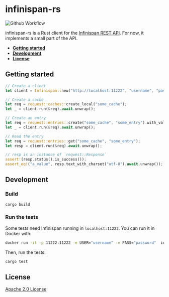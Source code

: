 # infinispan-rs

![Github
Workflow](https://github.com/3scale-labs/infinispan-rs/workflows/Infinispan-rs/badge.svg)

infinispan-rs is a Rust client for the [Infinispan REST
API](https://infinispan.org/docs/stable/titles/rest/rest.html). For now, it
implements a small part of the API.

- [**Getting started**](#getting-started)
- [**Development**](#development)
- [**License**](#license)

## Getting started

```rust
// Create a client
let client = Infinispan::new("http://localhost:11222", "username", "password");

// Create a cache
let req = request::caches::create_local("some_cache");
let _ = client.run(&req).await.unwrap();

// Create an entry
let req = request::entries::create("some_cache", "some_entry").with_value("a_value".into());
let _ = client.run(&req).await.unwrap();

// Read the entry
let req = request::entries::get("some_cache", "some_entry");
let resp = client.run(&req).await.unwrap();

// resp is an instance of `reqwest::Response`
assert!(resp.status().is_success());
assert_eq!("a_value", resp.text_with_charset("utf-8").await.unwrap());
```

## Development

### Build

```bash
cargo build
```

### Run the tests

Some tests need Infinispan running in `localhost:11222`. You can run it in
Docker with:
```bash
docker run -it -p 11222:11222 -e USER="username" -e PASS="password"  infinispan/server:11.0.9.Final
```

Then, run the tests:

```bash
cargo test
```

## License

[Apache 2.0 License](LICENSE)
